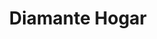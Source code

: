 ---
title: "Diamante Hogar"
url: /gregorio-de-laferrere/diamante-hogar-honorio-luque/
shop: muebles
---